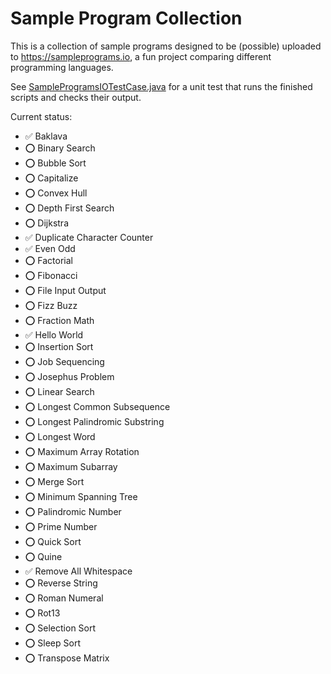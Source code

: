 # Sample Program Collection

This is a collection of sample programs designed to be (possible) uploaded to https://sampleprograms.io, a fun project comparing different programming languages.

See [SampleProgramsIOTestCase.java](../../janitor-lang/src/test/java/com/eischet/janitor/SampleProgramsIOTestCase.java) for a unit test that runs the
finished scripts and checks their output.

Current status:

- ✅️ Baklava
- ⭕️ Binary Search
- ⭕️ Bubble Sort
- ⭕️ Capitalize
- ⭕️ Convex Hull
- ⭕️ Depth First Search
- ⭕️ Dijkstra
- ✅️ Duplicate Character Counter
- ✅️ Even Odd
- ⭕️ Factorial
- ⭕️ Fibonacci
- ⭕️ File Input Output
- ⭕️ Fizz Buzz
- ⭕️ Fraction Math
- ✅ Hello World
- ⭕️ Insertion Sort
- ⭕️ Job Sequencing
- ⭕️ Josephus Problem
- ⭕️ Linear Search
- ⭕️ Longest Common Subsequence
- ⭕️ Longest Palindromic Substring
- ⭕️ Longest Word
- ⭕️ Maximum Array Rotation
- ⭕️ Maximum Subarray
- ⭕️ Merge Sort
- ⭕️ Minimum Spanning Tree
- ⭕️ Palindromic Number
- ⭕️ Prime Number
- ⭕️ Quick Sort
- ⭕️ Quine
- ✅ Remove All Whitespace
- ⭕️ Reverse String
- ⭕️ Roman Numeral
- ⭕️ Rot13
- ⭕️ Selection Sort
- ⭕️ Sleep Sort
- ⭕️ Transpose Matrix

